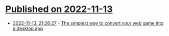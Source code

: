 # [Published on 2022-11-13](index.md)

* [2022-11-13, 21:26:27](https://news.ycombinator.com/item?id=33587511) - [The simplest way to convert your web game into a desktop app](https://nassimsoftware.com/convert-web-games-to-desktop)
